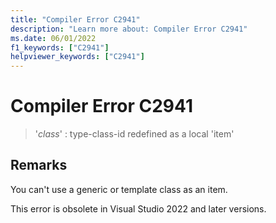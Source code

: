 ```yaml
---
title: "Compiler Error C2941"
description: "Learn more about: Compiler Error C2941"
ms.date: 06/01/2022
f1_keywords: ["C2941"]
helpviewer_keywords: ["C2941"]
---
```

# Compiler Error C2941

> '*class*' : type-class-id redefined as a local 'item'

## Remarks

You can't use a generic or template class as an item.

This error is obsolete in Visual Studio 2022 and later versions.

